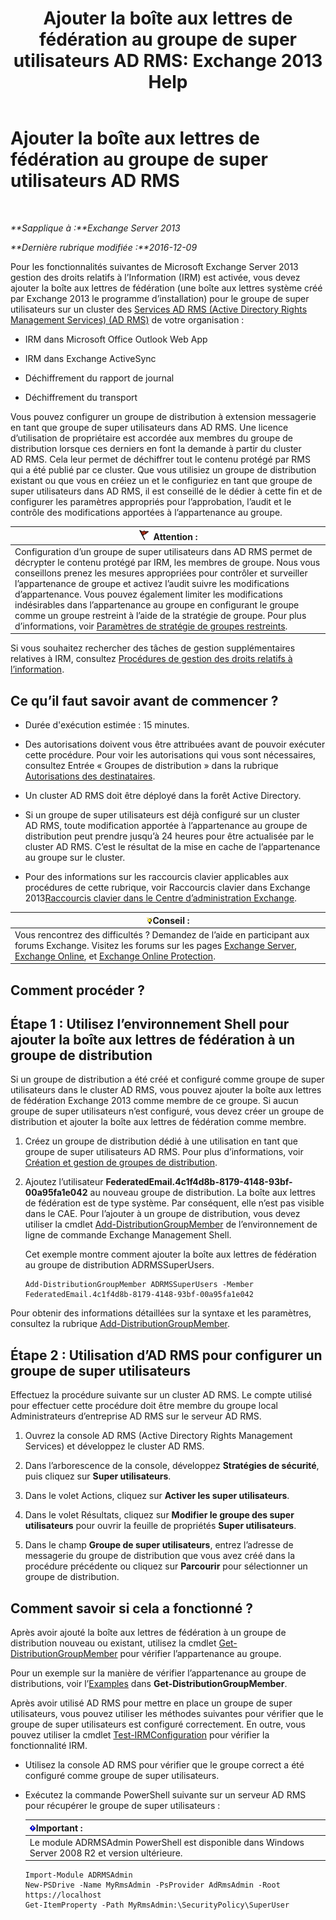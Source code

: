 ﻿---
title: 'Ajouter la boîte aux lettres de fédération au groupe de super utilisateurs AD RMS: Exchange 2013 Help'
TOCTitle: Ajouter la boîte aux lettres de fédération au groupe de super utilisateurs AD RMS
ms:assetid: 44618df9-54f0-4474-a450-dcba48a02901
ms:mtpsurl: https://technet.microsoft.com/fr-fr/library/Ee424431(v=EXCHG.150)
ms:contentKeyID: 50478039
ms.date: 05/23/2018
mtps_version: v=EXCHG.150
ms.translationtype: MT
---

# Ajouter la boîte aux lettres de fédération au groupe de super utilisateurs AD RMS

 

_**Sapplique à :**Exchange Server 2013_

_**Dernière rubrique modifiée :**2016-12-09_

Pour les fonctionnalités suivantes de Microsoft Exchange Server 2013 gestion des droits relatifs à l’Information (IRM) est activée, vous devez ajouter la boîte aux lettres de fédération (une boîte aux lettres système créé par Exchange 2013 le programme d’installation) pour le groupe de super utilisateurs sur un cluster des [Services AD RMS (Active Directory Rights Management Services) (AD RMS)](https://technet.microsoft.com/en-us/library/hh831364.aspx) de votre organisation :

  - IRM dans Microsoft Office Outlook Web App

  - IRM dans Exchange ActiveSync

  - Déchiffrement du rapport de journal

  - Déchiffrement du transport

Vous pouvez configurer un groupe de distribution à extension messagerie en tant que groupe de super utilisateurs dans AD RMS. Une licence d’utilisation de propriétaire est accordée aux membres du groupe de distribution lorsque ces derniers en font la demande à partir du cluster AD RMS. Cela leur permet de déchiffrer tout le contenu protégé par RMS qui a été publié par ce cluster. Que vous utilisiez un groupe de distribution existant ou que vous en créiez un et le configuriez en tant que groupe de super utilisateurs dans AD RMS, il est conseillé de le dédier à cette fin et de configurer les paramètres appropriés pour l’approbation, l’audit et le contrôle des modifications apportées à l’appartenance au groupe.

<table>
<thead>
<tr class="header">
<th><img src="images/JJ673034.Caution(EXCHG.150).gif" title="Attention" alt="Attention" />Attention :</th>
</tr>
</thead>
<tbody>
<tr class="odd">
<td>Configuration d’un groupe de super utilisateurs dans AD RMS permet de décrypter le contenu protégé par IRM, les membres de groupe. Nous vous conseillons prenez les mesures appropriées pour contrôler et surveiller l’appartenance de groupe et activez l’audit suivre les modifications d’appartenance. Vous pouvez également limiter les modifications indésirables dans l’appartenance au groupe en configurant le groupe comme un groupe restreint à l’aide de la stratégie de groupe. Pour plus d’informations, voir <a href="https://technet.microsoft.com/en-us/library/cc756802(v=ws.10).aspx">Paramètres de stratégie de groupes restreints</a>.</td>
</tr>
</tbody>
</table>


Si vous souhaitez rechercher des tâches de gestion supplémentaires relatives à IRM, consultez [Procédures de gestion des droits relatifs à l’information](information-rights-management-procedures-exchange-2013-help.md).

## Ce qu’il faut savoir avant de commencer ?

  - Durée d'exécution estimée : 15 minutes.

  - Des autorisations doivent vous être attribuées avant de pouvoir exécuter cette procédure. Pour voir les autorisations qui vous sont nécessaires, consultez Entrée « Groupes de distribution » dans la rubrique [Autorisations des destinataires](recipients-permissions-exchange-2013-help.md).

  - Un cluster AD RMS doit être déployé dans la forêt Active Directory.

  - Si un groupe de super utilisateurs est déjà configuré sur un cluster AD RMS, toute modification apportée à l’appartenance au groupe de distribution peut prendre jusqu’à 24 heures pour être actualisée par le cluster AD RMS. C’est le résultat de la mise en cache de l’appartenance au groupe sur le cluster.

  - Pour des informations sur les raccourcis clavier applicables aux procédures de cette rubrique, voir Raccourcis clavier dans Exchange 2013[Raccourcis clavier dans le Centre d’administration Exchange](keyboard-shortcuts-in-the-exchange-admin-center-exchange-online-protection-help.md).

<table>
<thead>
<tr class="header">
<th><img src="images/Bb125224.tip(EXCHG.150).gif" title="Conseil" alt="Conseil" />Conseil :</th>
</tr>
</thead>
<tbody>
<tr class="odd">
<td>Vous rencontrez des difficultés ? Demandez de l’aide en participant aux forums Exchange. Visitez les forums sur les pages <a href="https://go.microsoft.com/fwlink/p/?linkid=60612">Exchange Server</a>, <a href="https://go.microsoft.com/fwlink/p/?linkid=267542">Exchange Online</a>, et <a href="https://go.microsoft.com/fwlink/p/?linkid=285351">Exchange Online Protection</a>.</td>
</tr>
</tbody>
</table>


## Comment procéder ?

## Étape 1 : Utilisez l’environnement Shell pour ajouter la boîte aux lettres de fédération à un groupe de distribution

Si un groupe de distribution a été créé et configuré comme groupe de super utilisateurs dans le cluster AD RMS, vous pouvez ajouter la boîte aux lettres de fédération Exchange 2013 comme membre de ce groupe. Si aucun groupe de super utilisateurs n’est configuré, vous devez créer un groupe de distribution et ajouter la boîte aux lettres de fédération comme membre.

1.  Créez un groupe de distribution dédié à une utilisation en tant que groupe de super utilisateurs AD RMS. Pour plus d’informations, voir [Création et gestion de groupes de distribution](create-and-manage-distribution-groups-exchange-2013-help.md).

2.  Ajoutez l’utilisateur **FederatedEmail.4c1f4d8b-8179-4148-93bf-00a95fa1e042** au nouveau groupe de distribution. La boîte aux lettres de fédération est de type système. Par conséquent, elle n’est pas visible dans le CAE. Pour l’ajouter à un groupe de distribution, vous devez utiliser la cmdlet [Add-DistributionGroupMember](https://technet.microsoft.com/fr-fr/library/bb124340\(v=exchg.150\)) de l’environnement de ligne de commande Exchange Management Shell.
    
    Cet exemple montre comment ajouter la boîte aux lettres de fédération au groupe de distribution ADRMSSuperUsers.
    
        Add-DistributionGroupMember ADRMSSuperUsers -Member FederatedEmail.4c1f4d8b-8179-4148-93bf-00a95fa1e042

Pour obtenir des informations détaillées sur la syntaxe et les paramètres, consultez la rubrique [Add-DistributionGroupMember](https://technet.microsoft.com/fr-fr/library/bb124340\(v=exchg.150\)).

## Étape 2 : Utilisation d’AD RMS pour configurer un groupe de super utilisateurs

Effectuez la procédure suivante sur un cluster AD RMS. Le compte utilisé pour effectuer cette procédure doit être membre du groupe local Administrateurs d’entreprise AD RMS sur le serveur AD RMS.

1.  Ouvrez la console AD RMS (Active Directory Rights Management Services) et développez le cluster AD RMS.

2.  Dans l’arborescence de la console, développez **Stratégies de sécurité**, puis cliquez sur **Super utilisateurs**.

3.  Dans le volet Actions, cliquez sur **Activer les super utilisateurs**.

4.  Dans le volet Résultats, cliquez sur **Modifier le groupe des super utilisateurs** pour ouvrir la feuille de propriétés **Super utilisateurs**.

5.  Dans le champ **Groupe de super utilisateurs**, entrez l’adresse de messagerie du groupe de distribution que vous avez créé dans la procédure précédente ou cliquez sur **Parcourir** pour sélectionner un groupe de distribution.

## Comment savoir si cela a fonctionné ?

Après avoir ajouté la boîte aux lettres de fédération à un groupe de distribution nouveau ou existant, utilisez la cmdlet [Get-DistributionGroupMember](https://technet.microsoft.com/fr-fr/library/aa996367\(v=exchg.150\)) pour vérifier l’appartenance au groupe.

Pour un exemple sur la manière de vérifier l’appartenance au groupe de distributions, voir l’[Examples](https://technet.microsoft.com/fr-fr/aa996367\(exchg.150\)#examples) dans **Get-DistributionGroupMember**.

Après avoir utilisé AD RMS pour mettre en place un groupe de super utilisateurs, vous pouvez utiliser les méthodes suivantes pour vérifier que le groupe de super utilisateurs est configuré correctement. En outre, vous pouvez utiliser la cmdlet [Test-IRMConfiguration](https://technet.microsoft.com/fr-fr/library/dd979798\(v=exchg.150\)) pour vérifier la fonctionnalité IRM.

  - Utilisez la console AD RMS pour vérifier que le groupe correct a été configuré comme groupe de super utilisateurs.

  - Exécutez la commande PowerShell suivante sur un serveur AD RMS pour récupérer le groupe de super utilisateurs :
    
    <table>
    <thead>
    <tr class="header">
    <th><img src="images/JJ159813.important(EXCHG.150).gif" title="Important" alt="Important" />Important :</th>
    </tr>
    </thead>
    <tbody>
    <tr class="odd">
    <td>Le module ADRMSAdmin PowerShell est disponible dans Windows Server 2008 R2 et version ultérieure.</td>
    </tr>
    </tbody>
    </table>
    
        Import-Module ADRMSAdmin
        New-PSDrive -Name MyRmsAdmin -PsProvider AdRmsAdmin -Root https://localhost 
        Get-ItemProperty -Path MyRmsAdmin:\SecurityPolicy\SuperUser

